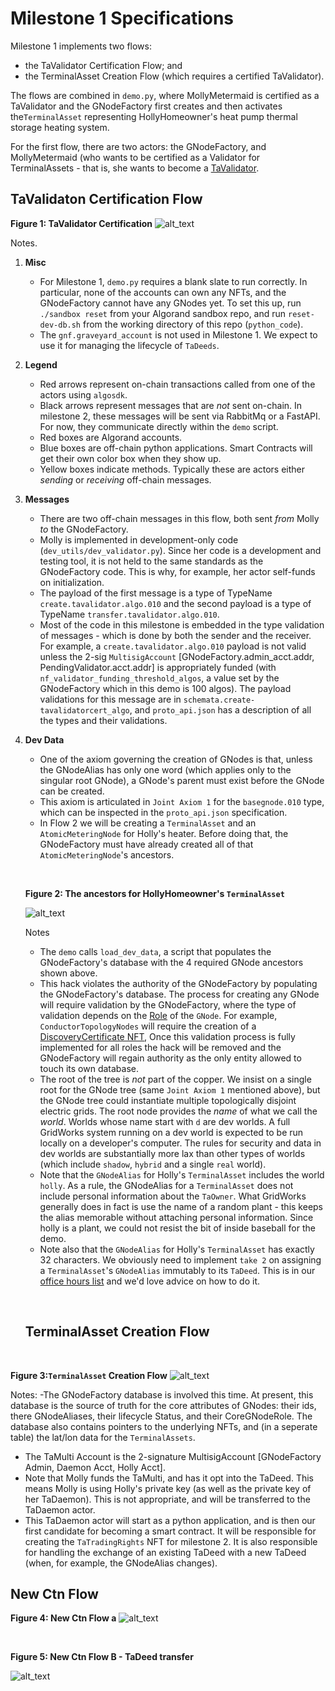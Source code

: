 # Milestone 1 Specifications

Milestone 1 implements two flows:

- the TaValidator Certification Flow; and
- the TerminalAsset Creation Flow (which requires a certified TaValidator).

The flows are combined in `demo.py`, where MollyMetermaid is certified as a TaValidator and the GNodeFactory first creates and then activates the`TerminalAsset` representing HollyHomeowner's heat pump thermal storage heating system.

For the first flow, there are two actors: the GNodeFactory, and MollyMetermaid (who wants to be certified as a Validator for TerminalAssets - that is, she wants to become a [TaValidator](ta-validator.md).

## TaValidaton Certification Flow

**Figure 1: TaValidator Certification**
![alt_text](img/ta-validator-cert-flow.png)

Notes.

1. **Misc**
   - For Milestone 1, `demo.py` requires a blank slate to run correctly. In particular, none of the accounts can own any NFTs, and the GNodeFactory cannot have any GNodes yet. To set this up, run `./sandbox reset` from your Algorand sandbox repo, and run `reset-dev-db.sh` from the working directory of this repo (`python_code`).
   - The `gnf.graveyard_account` is not used in Milestone 1. We expect to use it for managing the lifecycle of `TaDeeds`.
1. **Legend**

   - Red arrows represent on-chain transactions called from one of the actors using `algosdk`.
   - Black arrows represent messages that are _not_ sent on-chain. In milestone 2, these messages will be sent via RabbitMq or a FastAPI. For now, they communicate directly within the `demo` script.
   - Red boxes are Algorand accounts.
   - Blue boxes are off-chain python applications. Smart Contracts will get their own color box when they show up.
   - Yellow boxes indicate methods. Typically these are actors either _sending_ or _receiving_ off-chain messages.

1. **Messages**
   - There are two off-chain messages in this flow, both sent _from_ Molly _to_ the GNodeFactory.
   - Molly is implemented in development-only code (`dev_utils/dev_validator.py`). Since her code is a development and testing tool, it is not held to the same standards as the GNodeFactory code. This is why, for example, her actor self-funds on initialization.
   - The payload of the first message is a type of TypeName `create.tavalidator.algo.010` and the second payload is a type of TypeName `transfer.tavalidator.algo.010`.
   - Most of the code in this milestone is embedded in the type validation of messages - which is done by both the sender and the receiver. For example, a `create.tavalidator.algo.010` payload is not valid unless the 2-sig `MultisigAccount` [GNodeFactory.admin_acct.addr, PendingValidator.acct.addr] is appropriately funded (with `nf_validator_funding_threshold_algos`, a value set by the GNodeFactory which in this demo is 100 algos). The payload validations for this message are in `schemata.create-tavalidatorcert_algo`, and `proto_api.json` has a description of all the types and their validations.
1. **Dev Data**

   - One of the axiom governing the creation of GNodes is that, unless the GNodeAlias has only one word (which applies only to the singular root GNode), a GNode's parent must exist before the GNode can be created.
   - This axiom is articulated in `Joint Axiom 1` for the `basegnode.010` type, which can be inspected in the `proto_api.json` specification.
   - In Flow 2 we will be creating a `TerminalAsset` and an `AtomicMeteringNode` for Holly's heater. Before doing that, the GNodeFactory must have already created all of that `AtomicMeteringNode`'s ancestors.

   &nbsp;

   **Figure 2: The ancestors for HollyHomeowner's `TerminalAsset`**

   ![alt_text](img/load-dev-data.png)

   Notes

   - The `demo` calls `load_dev_data`, a script that populates the GNodeFactory's database with the 4 required GNode ancestors shown above.
   - This hack violates the authority of the GNodeFactory by populating the GNodeFactory's database. The process for creating any GNode will require validation by the GNodeFactory, where the type of validation depends on the [Role](g-node-role.md) of the `GNode`. For example, `ConductorTopologyNodes` will require the creation of a [DiscoveryCertificate NFT](discovery-certificate.md), Once this validation process is fully implemented for all roles the hack will be removed and the GNodeFactory will regain authority as the only entity allowed to touch its own database.
   - The root of the tree is _not_ part of the copper. We insist on a single root for the GNode tree (same `Joint Axiom 1` mentioned above), but the GNode tree could instantiate multiple topologically disjoint electric grids. The root node provides the _name_ of what we call the _world_. Worlds whose name start with `d` are dev worlds. A full GridWorks system running on a dev world is expected to be run locally on a developer's computer. The rules for security and data in dev worlds are substantially more lax than other types of worlds (which include `shadow`, `hybrid` and a single `real` world).
   - Note that the `GNodeAlias` for Holly's `TerminalAsset` includes the world `holly`. As a rule, the GNodeAlias for a `TerminalAsset` does not include personal information about the `TaOwner`. What GridWorks generally does in fact is use the name of a random plant - this keeps the alias memorable without attaching personal information. Since holly is a plant, we could not resist the bit of inside baseball for the demo.
   - Note also that the `GNodeAlias` for Holly's `TerminalAsset` has exactly 32 characters. We obviously need to implement `take 2` on assigning a `TerminalAsset`'s `GNodeAlias` immutably to its `TaDeed`. This is in our [office hours list](office-hours.md#better-mechanism-for-branding-gnodealias-into-tadeed) and we'd love advice on how to do it.

   &nbsp;

   ## TerminalAsset Creation Flow

   &nbsp;

**Figure 3:`TerminalAsset` Creation Flow**
![alt_text](img/terminal-asset-creation-flow.png)

Notes:
-The GNodeFactory database is involved this time. At present, this database is the source of truth for the core attributes of GNodes: their ids, there GNodeAliases, their lifecycle Status, and their CoreGNodeRole. The database also contains pointers to the underlying NFTs, and (in a seperate table) the lat/lon data for the `TerminalAssets`.

- The TaMulti Account is the 2-signature MultisigAccount [GNodeFactory Admin, Daemon Acct, Holly Acct].
- Note that Molly funds the TaMulti, and has it opt into the TaDeed. This means Molly is using Holly's private key (as well as the private key of her TaDaemon). This is not appropriate, and will be transferred to the TaDaemon actor.
- This TaDaemon actor will start as a python application, and is then our first candidate for becoming a smart contract. It will be responsible for creating the `TaTradingRights` NFT for milestone 2. It is also responsible for handling the exchange of an existing TaDeed with a new TaDeed (when, for example, the GNodeAlias changes).

## New Ctn Flow

**Figure 4: New Ctn Flow a**
![alt_text](img/new-ctn-flow-a.png)

&nbsp;

**Figure 5: New Ctn Flow B - TaDeed transfer**

![alt_text](img/new-ctn-flow-b.png)
